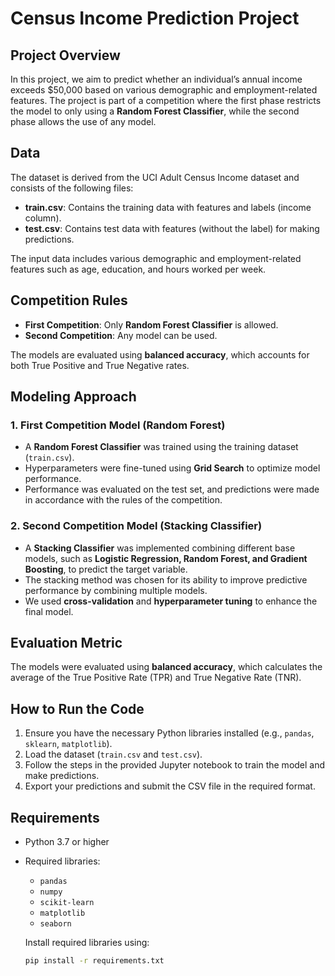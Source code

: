 # Census Income Prediction Project

## Project Overview

In this project, we aim to predict whether an individual’s annual income exceeds $50,000 based on various demographic and employment-related features. The project is part of a competition where the first phase restricts the model to only using a **Random Forest Classifier**, while the second phase allows the use of any model.

## Data

The dataset is derived from the UCI Adult Census Income dataset and consists of the following files:

- **train.csv**: Contains the training data with features and labels (income column).
- **test.csv**: Contains test data with features (without the label) for making predictions.

The input data includes various demographic and employment-related features such as age, education, and hours worked per week.

## Competition Rules

- **First Competition**: Only **Random Forest Classifier** is allowed.
- **Second Competition**: Any model can be used.

The models are evaluated using **balanced accuracy**, which accounts for both True Positive and True Negative rates.

## Modeling Approach

### 1. **First Competition Model (Random Forest)**

- A **Random Forest Classifier** was trained using the training dataset (`train.csv`).
- Hyperparameters were fine-tuned using **Grid Search** to optimize model performance.
- Performance was evaluated on the test set, and predictions were made in accordance with the rules of the competition.

### 2. **Second Competition Model (Stacking Classifier)**

- A **Stacking Classifier** was implemented combining different base models, such as **Logistic Regression, Random Forest, and Gradient Boosting**, to predict the target variable.
- The stacking method was chosen for its ability to improve predictive performance by combining multiple models.
- We used **cross-validation** and **hyperparameter tuning** to enhance the final model.

## Evaluation Metric

The models were evaluated using **balanced accuracy**, which calculates the average of the True Positive Rate (TPR) and True Negative Rate (TNR).

## How to Run the Code

1. Ensure you have the necessary Python libraries installed (e.g., `pandas`, `sklearn`, `matplotlib`).
2. Load the dataset (`train.csv` and `test.csv`).
3. Follow the steps in the provided Jupyter notebook to train the model and make predictions.
4. Export your predictions and submit the CSV file in the required format.

## Requirements

- Python 3.7 or higher
- Required libraries:

  - `pandas`
  - `numpy`
  - `scikit-learn`
  - `matplotlib`
  - `seaborn`

  Install required libraries using:

  ```bash
  pip install -r requirements.txt
  ```
